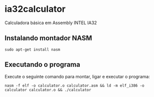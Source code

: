 # ia32calculator
Calculadora básica em Assembly INTEL IA32

## Instalando montador NASM
  `sudo apt-get install nasm`
## Executando o programa
  Execute o seguinte comando para montar, ligar e executar o programa:
  
  `nasm -f elf -o calculator.o calculator.asm && ld -m elf_i386 -o calculator calculator.o && ./calculator`
